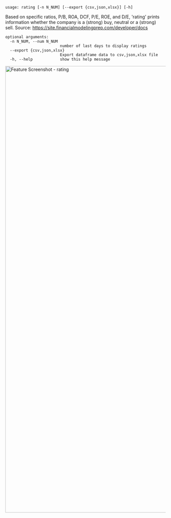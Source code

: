 ```text
usage: rating [-n N_NUM] [--export {csv,json,xlsx}] [-h]
```

Based on specific ratios, P/B, ROA, DCF, P/E, ROE, and D/E, 'rating' prints information whether the company is a (strong) buy, neutral or a (strong) sell. Source: https://site.financialmodelingprep.com/developer/docs

```
optional arguments:
  -n N_NUM, --num N_NUM
                        number of last days to display ratings
  --export {csv,json,xlsx}
                        Export dataframe data to csv,json,xlsx file
  -h, --help            show this help message
```

<img width="1400" alt="Feature Screenshot - rating" src="https://user-images.githubusercontent.com/85772166/140875696-ae9c451c-276f-454a-93c1-001cd88eff08.png">
